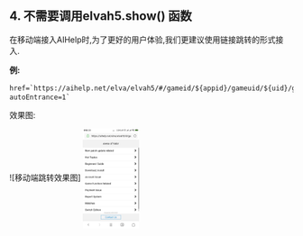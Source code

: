 ## 4.	不需要调用elvah5.show() 函数

在移动端接入AIHelp时,为了更好的用户体验,我们更建议使用链接跳转的形式接入.

**例:**

    href=`https://aihelp.net/elva/elvah5/#/gameid/${appid}/gameuid/${uid}/gameName/${gameName}/username/${userName}/lan/${language}/hsTags/${tag}?autoEntrance=1`


效果图: 

![移动端跳转效果图]
<img src="https://github.com/AIHELP-NET/Pictures/blob/master/AIHelp-H5-on-mobile(2).jpg" width="100" hegiht="30" align=center />
<!-- (https://github.com/AIHELP-NET/Pictures/blob/master/AIHelp-H5-on-mobile(2).jpg "h5") -->